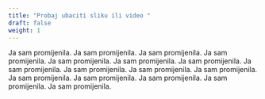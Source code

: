```yaml
---
title: "Probaj ubaciti sliku ili video "
draft: false
weight: 1
---
```

Ja sam promijenila. Ja sam promijenila. Ja sam promijenila. Ja sam promijenila. Ja sam promijenila. Ja sam promijenila. Ja sam promijenila. Ja sam promijenila. Ja sam promijenila. Ja sam promijenila. Ja sam promijenila. Ja sam promijenila. Ja sam promijenila. Ja sam promijenila. Ja sam promijenila. Ja sam promijenila.